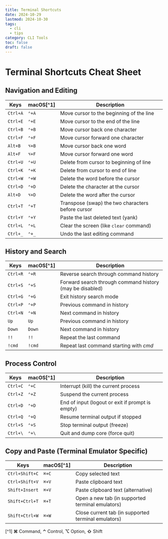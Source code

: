 ```yaml
---
title: Terminal Shortcuts
date: 2024-10-29
lastmod: 2024-10-30
tags:
  - cli
  - tips
category: CLI Tools
toc: false
draft: false
---
```


# Terminal Shortcuts Cheat Sheet

## Navigation and Editing
| Keys     | macOS[^1] | Description                                      |
|----------|-----------|--------------------------------------------------|
| `Ctrl+A` | `⌃+A`     | Move cursor to the beginning of the line         |
| `Ctrl+E` | `⌃+E`     | Move cursor to the end of the line               |
| `Ctrl+B` | `⌃+B`     | Move cursor back one character                   |
| `Ctrl+F` | `⌃+F`     | Move cursor forward one character                |
| `Alt+B`  | `⌥+B`     | Move cursor back one word                        |
| `Alt+F`  | `⌥+F`     | Move cursor forward one word                     |
| `Ctrl+U` | `⌃+U`     | Delete from cursor to beginning of line          |
| `Ctrl+K` | `⌃+K`     | Delete from cursor to end of line                |
| `Ctrl+W` | `⌃+W`     | Delete the word before the cursor                |
| `Ctrl+D` | `⌃+D`     | Delete the character at the cursor               |
| `Alt+D`  | `⌥+D`     | Delete the word after the cursor                 |
| `Ctrl+T` | `⌃+T`     | Transpose (swap) the two characters before cursor|
| `Ctrl+Y` | `⌃+Y`     | Paste the last deleted text (yank)               |
| `Ctrl+L` | `⌃+L`     | Clear the screen (like `clear` command)          |
| `Ctrl+_` | `⌃+_`     | Undo the last editing command                    |

## History and Search
| Keys     | macOS[^1] | Description                                      |
|----------|-----------|--------------------------------------------------|
| `Ctrl+R` | `⌃+R`     | Reverse search through command history           |
| `Ctrl+S` | `⌃+S`     | Forward search through command history (may be disabled) |
| `Ctrl+G` | `⌃+G`     | Exit history search mode                         |
| `Ctrl+P` | `⌃+P`     | Previous command in history                      |
| `Ctrl+N` | `⌃+N`     | Next command in history                          |
| `Up`     | `Up`      | Previous command in history                      |
| `Down`   | `Down`    | Next command in history                          |
| `!!`     | `!!`      | Repeat the last command                          |
| `!cmd`   | `!cmd`    | Repeat last command starting with *cmd*          |

## Process Control
| Keys     | macOS[^1] | Description                                      |
|----------|-----------|--------------------------------------------------|
| `Ctrl+C` | `⌃+C`     | Interrupt (kill) the current process             |
| `Ctrl+Z` | `⌃+Z`     | Suspend the current process                      |
| `Ctrl+D` | `⌃+D`     | End of input (logout or exit if prompt is empty) |
| `Ctrl+Q` | `⌃+Q`     | Resume terminal output if stopped                |
| `Ctrl+S` | `⌃+S`     | Stop terminal output (freeze)                    |
| `Ctrl+\` | `⌃+\`     | Quit and dump core (force quit)                  |

## Copy and Paste (Terminal Emulator Specific)
| Keys           | macOS[^1] | Description                                      |
|----------------|-----------|--------------------------------------------------|
| `Ctrl+Shift+C` | `⌘+C`     | Copy selected text                               |
| `Ctrl+Shift+V` | `⌘+V`     | Paste clipboard text                             |
| `Shift+Insert` | `⌘+V`     | Paste clipboard text (alternative)               |
| `Shift+Ctrl+T` | `⌘+T`     | Open a new tab (in supported terminal emulators) |
| `Shift+Ctrl+W` | `⌘+W`     | Close current tab (in supported terminal emulators) |

[^1] **⌘** Command, **⌃** Control, **⌥** Option, **⇧** Shift
